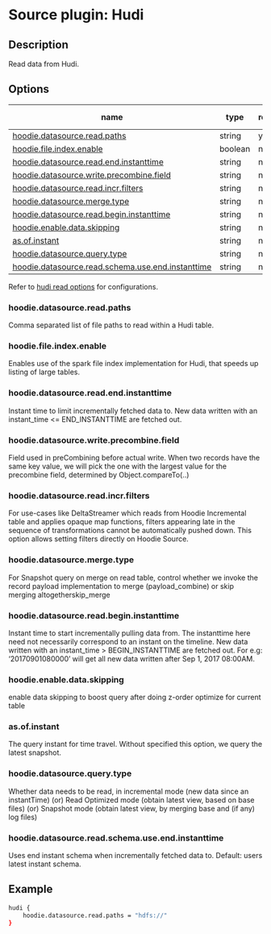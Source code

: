 # Source plugin: Hudi

## Description

Read data from Hudi.

## Options

| name           | type   | required | default value |
| -------------- | ------ | -------- | ------------- |
| [hoodie.datasource.read.paths](#hoodiedatasourcereadpaths) | string | yes      | -             |
| [hoodie.file.index.enable](#hoodiefileindexenable)  | boolean | no      | -             |
| [hoodie.datasource.read.end.instanttime](#hoodiedatasourcereadendinstanttime)          | string | no      | -             |
| [hoodie.datasource.write.precombine.field](#hoodiedatasourcewriteprecombinefield)            | string | no      | -             |
| [hoodie.datasource.read.incr.filters](#hoodiedatasourcereadincrfilters)       | string | no      | -             |
| [hoodie.datasource.merge.type](#hoodiedatasourcemergetype)  | string | no      | -             |
| [hoodie.datasource.read.begin.instanttime](#hoodiedatasourcereadbegininstanttime)            | string | no      | -             |
| [hoodie.enable.data.skipping](#hoodieenabledataskipping)   | string | no      | -             |
| [as.of.instant](#asofinstant)    | string | no      | -             |
| [hoodie.datasource.query.type](#hoodiedatasourcequerytype)         | string | no      | -             |
| [hoodie.datasource.read.schema.use.end.instanttime](#hoodiedatasourcereadschemauseendinstanttime)      | string | no      | -             |

Refer to [hudi read options](https://hudi.apache.org/docs/configurations/#Read-Options) for configurations.

### hoodie.datasource.read.paths

Comma separated list of file paths to read within a Hudi table.

### hoodie.file.index.enable
Enables use of the spark file index implementation for Hudi, that speeds up listing of large tables.

### hoodie.datasource.read.end.instanttime
Instant time to limit incrementally fetched data to. New data written with an instant_time <= END_INSTANTTIME are fetched out.

### hoodie.datasource.write.precombine.field
Field used in preCombining before actual write. When two records have the same key value, we will pick the one with the largest value for the precombine field, determined by Object.compareTo(..)

### hoodie.datasource.read.incr.filters
For use-cases like DeltaStreamer which reads from Hoodie Incremental table and applies opaque map functions, filters appearing late in the sequence of transformations cannot be automatically pushed down. This option allows setting filters directly on Hoodie Source.

### hoodie.datasource.merge.type
For Snapshot query on merge on read table, control whether we invoke the record payload implementation to merge (payload_combine) or skip merging altogetherskip_merge

### hoodie.datasource.read.begin.instanttime
Instant time to start incrementally pulling data from. The instanttime here need not necessarily correspond to an instant on the timeline. New data written with an instant_time > BEGIN_INSTANTTIME are fetched out. For e.g: ‘20170901080000’ will get all new data written after Sep 1, 2017 08:00AM.

### hoodie.enable.data.skipping
enable data skipping to boost query after doing z-order optimize for current table

### as.of.instant
The query instant for time travel. Without specified this option, we query the latest snapshot.

### hoodie.datasource.query.type
Whether data needs to be read, in incremental mode (new data since an instantTime) (or) Read Optimized mode (obtain latest view, based on base files) (or) Snapshot mode (obtain latest view, by merging base and (if any) log files)

### hoodie.datasource.read.schema.use.end.instanttime
Uses end instant schema when incrementally fetched data to. Default: users latest instant schema.

## Example

```bash
hudi {
    hoodie.datasource.read.paths = "hdfs://"
}
```


